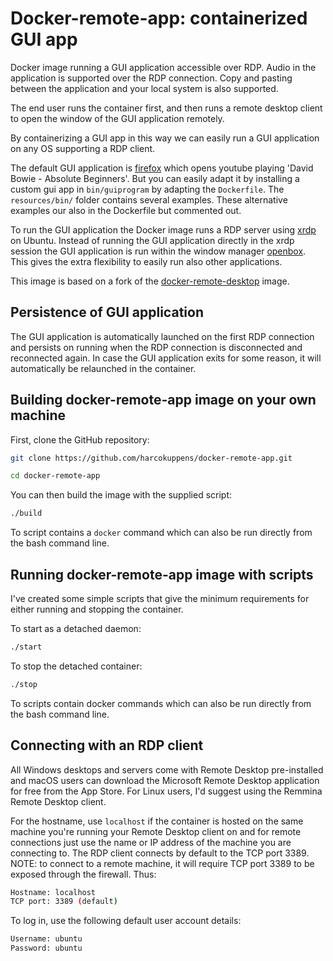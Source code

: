 # Docker-remote-app: containerized GUI app 

Docker image running a GUI application accessible over RDP. Audio in the application is supported over the RDP connection. Copy and pasting between the application and your local system is also supported.

The end user runs the container first, and then runs a remote desktop client to open the window of the GUI application remotely. 

By containerizing a GUI app in this way we can easily run a GUI application on any OS supporting a RDP client. 

The default GUI application is [firefox](http://mozilla.org/firefox/) which opens youtube playing 'David Bowie - Absolute Beginners'. But you can easily adapt it by installing a custom gui app in `bin/guiprogram` by adapting the `Dockerfile`. The `resources/bin/` folder contains several examples. These alternative examples our also in the Dockerfile but commented out.

To run the GUI application the Docker image runs a RDP server using [xrdp](http://xrdp.org) on Ubuntu. Instead of running the GUI application directly in the xrdp session the GUI application is run within the window manager [openbox](http://openbox.org/). This gives the extra flexibility to easily run also other applications. 

This image is based on a fork of the [docker-remote-desktop](https://github.com/scottyhardy/docker-remote-desktop/) image.


## Persistence of GUI application

The GUI application is automatically launched on the first RDP connection and persists on running when the RDP connection is disconnected and reconnected again. In case the GUI application exits for some reason, it will automatically be relaunched in the container.



## Building docker-remote-app image on your own machine

First, clone the GitHub repository:

```bash
git clone https://github.com/harcokuppens/docker-remote-app.git

cd docker-remote-app
```

You can then build the image with the supplied script:

```bash
./build
```

To script contains a `docker` command which can also be run directly from the bash command line. 


## Running docker-remote-app image with scripts

I've created some simple scripts that give the minimum requirements for either running and stopping the container.


To start as a detached daemon:

```bash
./start
```

To stop the detached container:

```bash
./stop
```
To scripts contain docker commands which can also be run directly from the bash command line. 

## Connecting with an RDP client

All Windows desktops and servers come with Remote Desktop pre-installed and macOS users can download the Microsoft Remote Desktop application for free from the App Store.  For Linux users, I'd suggest using the Remmina Remote Desktop client.

For the hostname, use `localhost` if the container is hosted on the same machine you're running your Remote Desktop client on and for remote connections just use the name or IP address of the machine you are connecting to. The RDP client connects by default to  the TCP port 3389. 
NOTE: to connect to a remote machine, it will require TCP port 3389 to be exposed through the firewall. Thus:

```bash
Hostname: localhost
TCP port: 3389 (default)
```

To log in, use the following default user account details:

```bash
Username: ubuntu
Password: ubuntu
```

